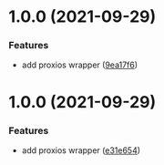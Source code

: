 # 1.0.0 (2021-09-29)


### Features

* add proxios wrapper ([9ea17f6](https://github.com/Safe-Security/praxios/commit/9ea17f6aef27555feb3645750c327bf7eb7a82a0))

# 1.0.0 (2021-09-29)


### Features

* add proxios wrapper ([e31e654](https://github.com/Safe-Security/praxios/commit/e31e65449242a2eda2c7f6e68d13d8d396ba0b69))

